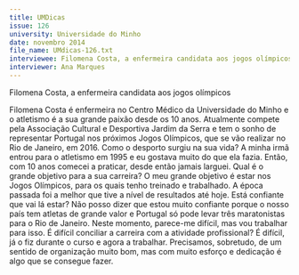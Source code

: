 ```yaml
---
title: UMDicas
issue: 126
university: Universidade do Minho
date: novembro 2014
file_name: UMdicas-126.txt
interviewee: Filomena Costa, a enfermeira candidata aos jogos olímpicos
interviewer: Ana Marques
---
```


Filomena Costa, a enfermeira candidata aos jogos olímpicos

Filomena Costa é enfermeira no Centro Médico da Universidade do Minho e o atletismo
é a sua grande paixão desde os 10 anos. Atualmente compete pela Associação Cultural
e Desportiva Jardim da Serra e tem o sonho
de representar Portugal nos próximos Jogos
Olímpicos, que se vão realizar no Rio de Janeiro, em 2016.
Como o desporto surgiu na sua vida?
A minha irmã entrou para o atletismo em 1995 e eu
gostava muito do que ela fazia. Então, com 10 anos
comecei a praticar, desde então jamais larguei.
Qual é o grande objetivo para a sua carreira?
O meu grande objetivo é estar nos Jogos Olímpicos,
para os quais tenho treinado e trabalhado. A época
passada foi a melhor que tive a nível de resultados
até hoje.
Está confiante que vai lá estar?
Não posso dizer que estou muito confiante porque o
nosso país tem atletas de grande valor e Portugal só
pode levar três maratonistas para o Rio de Janeiro.
Neste momento, parece-me difícil, mas vou trabalhar para isso.
É difícil conciliar a carreira com a atividade
profissional?
É difícil, já o fiz durante o curso e agora a trabalhar.
Precisamos, sobretudo, de um sentido de organização muito bom, mas com muito esforço e dedicação
é algo que se consegue fazer.



